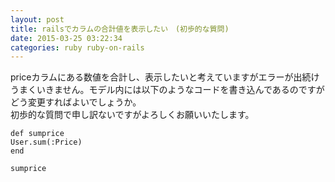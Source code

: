 ```yaml
---
layout: post
title: railsでカラムの合計値を表示したい　(初歩的な質問)
date: 2015-03-25 03:22:34
categories: ruby ruby-on-rails
---
```

<p>priceカラムにある数値を合計し、表示したいと考えていますがエラーが出続けうまくいきません。モデル内には以下のようなコードを書き込んであるのですがどう変更すればよいでしょうか。<br>
初歩的な質問で申し訳ないですがよろしくお願いいたします。</p>

<pre><code>def sumprice
User.sum(:Price)
end

sumprice
</code></pre>
